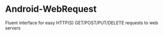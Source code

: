 Android-WebRequest
==================

Fluent interface for easy HTTP(S) GET/POST/PUT/DELETE requests to web servers
